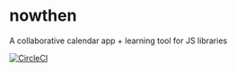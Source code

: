 # nowthen
A collaborative calendar app + learning tool for JS libraries

[![CircleCI](https://circleci.com/gh/dankelleher/nowthen.svg?style=shield)](https://circleci.com/gh/dankelleher/nowthen)